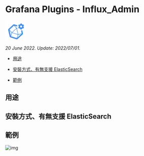 # Grafana Plugins - Influx_Admin 

![img](Influx_Admin_icon.png)

*20 June 2022. Update: 2022/07/01.*

* [用途](#use)

* [安裝方式、有無支援 ElasticSearch](#install)

* [範例](#example)

<h2 id="use">用途</h2>



<h2 id="install">安裝方式、有無支援 ElasticSearch</h2>





<h2 id="example">範例</h2>

![img](AJAX.png)


